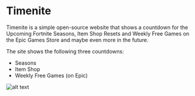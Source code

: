 # Timenite
Timenite is a simple open-source website that shows a countdown for the Upcoming Fortnite Seasons, Item Shop Resets and Weekly Free Games on the Epic Games Store and maybe even more in the future.


The site shows the following three countdowns: 
- Seasons
- Item Shop
- Weekly Free Games (on Epic) 

![alt text](https://github.com/thisispriyamraj/timenite/blob/main/images/cover2021.jpg)
